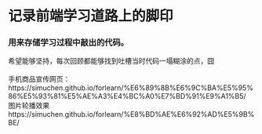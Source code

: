 <h1>记录前端学习道路上的脚印</h1>
<h3>用来存储学习过程中敲出的代码。</h3>
希望能够坚持，每次回顾都能够找到吐槽当时代码一塌糊涂的点，囧<br/><br/>
手机商品宣传网页：<br>
https://simuchen.github.io/forlearn/%E6%89%8B%E6%9C%BA%E5%95%86%E5%93%81%E5%AE%A3%E4%BC%A0%E7%BD%91%E9%A1%B5/<br>
图片轮播效果  <br/>
https://simuchen.github.io/forlearn/%E8%BD%AE%E6%92%AD%E5%9B%BE/
